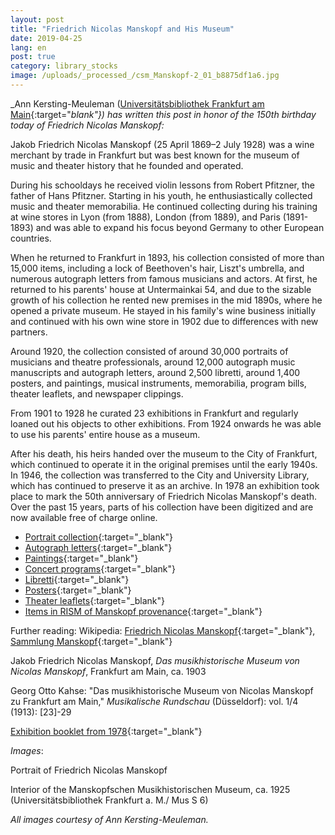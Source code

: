 ```yaml
---
layout: post
title: "Friedrich Nicolas Manskopf and His Museum"
date: 2019-04-25
lang: en
post: true
category: library_stocks
image: /uploads/_processed_/csm_Manskopf-2_01_b8875df1a6.jpg
---
```



_Ann Kersting-Meuleman ([Universitätsbibliothek Frankfurt am Main](http://www.ub.uni-frankfurt.de/musik/){:target="_blank"}) has written this post in honor of the 150th birthday today of Friedrich Nicolas Manskopf:_

Jakob Friedrich Nicolas Manskopf (25 April 1869–2 July 1928) was a wine merchant by trade in Frankfurt but was best known for the museum of music and theater history that he founded and operated.

During his schooldays he received violin lessons from Robert Pfitzner, the father of Hans Pfitzner. Starting in his youth, he enthusiastically collected music and theater memorabilia. He continued collecting during his training at wine stores in Lyon (from 1888), London (from 1889), and Paris (1891-1893) and was able to expand his focus beyond Germany to other European countries.

When he returned to Frankfurt in 1893, his collection consisted of more than 15,000 items, including a lock of Beethoven's hair, Liszt's umbrella, and numerous autograph letters from famous musicians and actors. At first, he returned to his parents' house at Untermainkai 54, and due to the sizable growth of his collection he rented new premises in the mid 1890s, where he opened a private museum. He stayed in his family's wine business initially and continued with his own wine store in 1902 due to differences with new partners.

Around 1920, the collection consisted of around 30,000 portraits of musicians and theatre professionals, around 12,000 autograph music manuscripts and autograph letters, around 2,500 libretti, around 1,400 posters, and paintings, musical instruments, memorabilia, program bills, theater leaflets, and newspaper clippings.

From 1901 to 1928 he curated 23 exhibitions in Frankfurt and regularly loaned out his objects to other exhibitions. From 1924 onwards he was able to use his parents' entire house as a museum.

After his death, his heirs handed over the museum to the City of Frankfurt, which continued to operate it in the original premises until the early 1940s. In 1946, the collection was transferred to the City and University Library, which has continued to preserve it as an archive. In 1978 an exhibition took place to mark the 50th anniversary of Friedrich Nicolas Manskopf's death. Over the past 15 years, parts of his collection have been digitized and are now available free of charge online.

- [Portrait collection](http://www.ub.uni-frankfurt.de/musik/manskopf_portraets.html){:target="_blank"}
- [Autograph letters](http://www.ub.uni-frankfurt.de/musik/briefe.html){:target="_blank"}
- [Paintings](http://www.ub.uni-frankfurt.de/musik/bilder.html){:target="_blank"}
- [Concert programs](http://www.ub.uni-frankfurt.de/musik/konzertprogramme.html){:target="_blank"}
- [Libretti](http://www.ub.uni-frankfurt.de/musik/libretti.html){:target="_blank"}
- [Posters](http://www.ub.uni-frankfurt.de/musik/plakate.html){:target="_blank"}
- [Theater leaflets](http://www.ub.uni-frankfurt.de/musik/theaterzettel.html){:target="_blank"}
- [Items in RISM of Manskopf provenance](https://opac.rism.info/metaopac/perma.do?v=rism&q=-1%3d%22pe30056891%22){:target="_blank"}

Further reading:
Wikipedia: [Friedrich Nicolas Manskopf](https://de.wikipedia.org/wiki/Friedrich_Nicolas_Manskopf){:target="_blank"}, [Sammlung Manskopf](https://de.wikipedia.org/wiki/Sammlung_Manskopf){:target="_blank"}

Jakob Friedrich Nicolas Manskopf, _Das musikhistorische Museum von Nicolas Manskopf_, Frankfurt am Main, ca. 1903

Georg Otto Kahse: "Das musikhistorische Museum von Nicolas Manskopf zu Frankfurt am Main," _Musikalische Rundschau_ (Düsseldorf): vol. 1/4 (1913): [23]-29

[Exhibition booklet from 1978](http://publikationen.ub.uni-frankfurt.de/frontdoor/index/index/docId/25266){:target="_blank"}


_Images_:

Portrait of Friedrich Nicolas Manskopf

Interior of the Manskopfschen Musikhistorischen Museum, ca. 1925 (Universitätsbibliothek Frankfurt a. M./ Mus S 6)

_All images courtesy of Ann Kersting-Meuleman._

<script type="text/javascript">var switchTo5x=true;</script><script type="text/javascript" src="http://w.sharethis.com/button/buttons.js"></script><script type="text/javascript">stLight.options({publisher: "9b601438-1ce1-49d8-bfd7-9cff5df54c17", doNotHash: false, doNotCopy: false, hashAddressBar: false});</script>